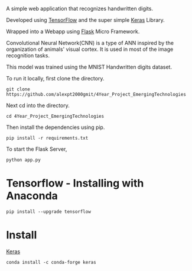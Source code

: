 A simple web application that recognizes handwritten digits. 

Developed using [TensorFlow](https://www.tensorflow.org/) and the super simple [Keras](http://keras.io/) Library. 

Wrapped into a Webapp using [Flask](http://flask.pocoo.org/) Micro Framework.

Convolutional Neural Network(CNN) is a type of ANN inspired by the organization of animals' visual cortex. It is used in most of the image recognition tasks.

This model was trained using the MNIST Handwritten digits dataset. 

To run it locally, first clone the directory. 

```git clone https://github.com/alexpt2000gmit/4Year_Project_EmergingTechnologies``` 

Next cd into the directory.

```cd 4Year_Project_EmergingTechnologies```

Then install the dependencies using pip.

```pip install -r requirements.txt```

To start the Flask Server,

```python app.py```



# Tensorflow - Installing with Anaconda

```pip install --upgrade tensorflow```



# Install

[Keras](https://anaconda.org/conda-forge/keras)

```conda install -c conda-forge keras```